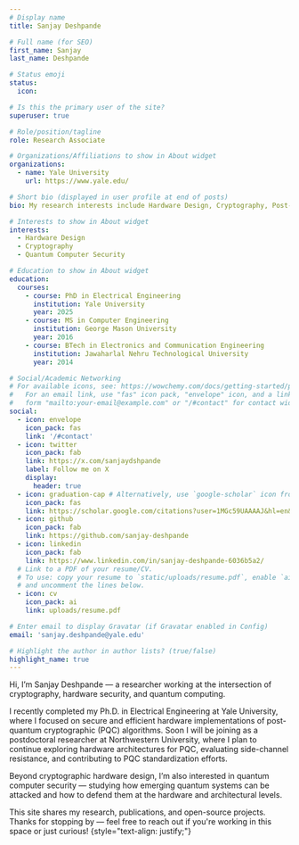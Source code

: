 ```yaml
---
# Display name
title: Sanjay Deshpande

# Full name (for SEO)
first_name: Sanjay
last_name: Deshpande

# Status emoji
status:
  icon:

# Is this the primary user of the site?
superuser: true

# Role/position/tagline
role: Research Associate

# Organizations/Affiliations to show in About widget
organizations:
  - name: Yale University
    url: https://www.yale.edu/

# Short bio (displayed in user profile at end of posts)
bio: My research interests include Hardware Design, Cryptography, Post-Quantum Cryptography and Quantum Computer Security.

# Interests to show in About widget
interests:
  - Hardware Design
  - Cryptography
  - Quantum Computer Security

# Education to show in About widget
education:
  courses:
    - course: PhD in Electrical Engineering
      institution: Yale University
      year: 2025
    - course: MS in Computer Engineering
      institution: George Mason University
      year: 2016
    - course: BTech in Electronics and Communication Engineering
      institution: Jawaharlal Nehru Technological University
      year: 2014

# Social/Academic Networking
# For available icons, see: https://wowchemy.com/docs/getting-started/page-builder/#icons
#   For an email link, use "fas" icon pack, "envelope" icon, and a link in the
#   form "mailto:your-email@example.com" or "/#contact" for contact widget.
social:
  - icon: envelope
    icon_pack: fas
    link: '/#contact'
  - icon: twitter
    icon_pack: fab
    link: https://x.com/sanjaydshpande
    label: Follow me on X
    display:
      header: true
  - icon: graduation-cap # Alternatively, use `google-scholar` icon from `ai` icon pack
    icon_pack: fas
    link: https://scholar.google.com/citations?user=1MGc59UAAAAJ&hl=en&oi=ao
  - icon: github
    icon_pack: fab
    link: https://github.com/sanjay-deshpande
  - icon: linkedin
    icon_pack: fab
    link: https://www.linkedin.com/in/sanjay-deshpande-6036b5a2/
  # Link to a PDF of your resume/CV.
  # To use: copy your resume to `static/uploads/resume.pdf`, enable `ai` icons in `params.yaml`,
  # and uncomment the lines below.
  - icon: cv
    icon_pack: ai
    link: uploads/resume.pdf

# Enter email to display Gravatar (if Gravatar enabled in Config)
email: 'sanjay.deshpande@yale.edu'

# Highlight the author in author lists? (true/false)
highlight_name: true
---
```


Hi, I’m Sanjay Deshpande — a researcher working at the intersection of cryptography, hardware security, and quantum computing.

I recently completed my Ph.D. in Electrical Engineering at Yale University, where I focused on secure and efficient hardware implementations of post-quantum cryptographic (PQC) algorithms. Soon I will be joining as a postdoctoral researcher at Northwestern University, where I plan to continue exploring hardware architectures for PQC, evaluating side-channel resistance, and contributing to PQC standardization efforts.

Beyond cryptographic hardware design, I’m also interested in quantum computer security — studying how emerging quantum systems can be attacked and how to defend them at the hardware and architectural levels.

This site shares my research, publications, and open-source projects. Thanks for stopping by — feel free to reach out if you're working in this space or just curious!
{style="text-align: justify;"}
